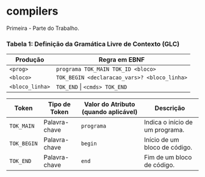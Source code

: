 # compilers

Primeira - Parte do Trabalho. 

### Tabela 1: Definição da Gramática Livre de Contexto (GLC)

| **Produção**               | **Regra em EBNF**                                                                 |
|----------------------------|-----------------------------------------------------------------------------------|
| `<prog>`                  | `programa TOK_MAIN TOK_ID <bloco>`                                               |
| `<bloco>`                 | `TOK_BEGIN <declaracao_vars>? <bloco_linha>`                                     |
| `<bloco_linha>`           | `TOK_END` \| `<cmds> TOK_END`                                                    |




| **Token**            | **Tipo de Token**          | **Valor do Atributo** (quando aplicável) | **Descrição**                                                                 |
|-----------------------|----------------------------|------------------------------------------|-------------------------------------------------------------------------------|
| `TOK_MAIN`           | Palavra-chave              | `programa`                               | Indica o início de um programa.                                               |
| `TOK_BEGIN`          | Palavra-chave              | `begin`                                  | Início de um bloco de código.                                                 |
| `TOK_END`            | Palavra-chave              | `end`                                    | Fim de um bloco de código.                                                    |
